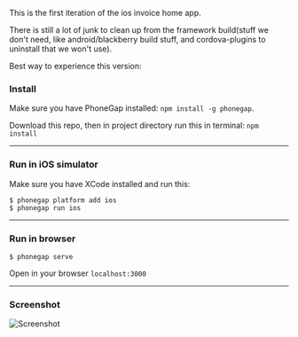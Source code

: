 This is the first iteration of the ios invoice home app.

There is still a lot of junk to clean up from the framework build(stuff we don't need, like android/blackberry build stuff, and cordova-plugins to uninstall that we won't use). 

Best way to experience this version:

### Install

Make sure you have PhoneGap installed: `npm install -g phonegap`.

Download this repo, then in project directory run this in terminal: `npm install`

----------------------

### Run in iOS simulator

Make sure you have XCode installed and run this:

```shell
$ phonegap platform add ios
$ phonegap run ios
```

----------------------

### Run in browser

`$ phonegap serve`

Open in your browser `localhost:3000`

----------------------

### Screenshot

![Screenshot](https://raw.githubusercontent.com/valnub/Framework7-v2-PhoneGap-Kitchen-Sink/master/f7-v2-pg-kitchen-sink-screenshot.jpg)
